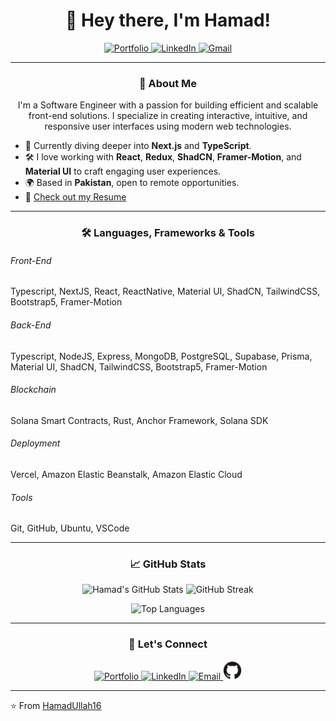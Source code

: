 <h1 align="center"> 👋 Hey there, I'm Hamad! </h1>

<p align="center">
   <a href="https://hamad-portfolio.vercel.app/" target="_blank">
      <img src="https://i.imgur.com/PY46yqx.png" alt="Portfolio" width="20" height="20">
   </a>
   <a href="https://www.linkedin.com/in/hamadullah16/" target="_blank">
      <img src="https://cdn-icons-png.flaticon.com/256/174/174857.png" alt="LinkedIn" width="20" height="20">
   </a>
   <a href="mailto:hamadullah16@gmail.com">
      <img src="https://upload.wikimedia.org/wikipedia/commons/thumb/7/7e/Gmail_icon_%282020%29.svg/2560px-Gmail_icon_%282020%29.svg.png" alt="Gmail" width="20" height="20">
   </a>
</p>

---

<h3 align="center">🚀 About Me</h3>
<p align="center">I'm a Software Engineer with a passion for building efficient and scalable front-end solutions. I specialize in creating interactive, intuitive, and responsive user interfaces using modern web technologies.</p>

- 🌱 Currently diving deeper into **Next.js** and **TypeScript**.
- 🛠️ I love working with **React**, **Redux**, **ShadCN**, **Framer-Motion**, and **Material UI** to craft engaging user experiences.
- 🌍 Based in **Pakistan**, open to remote opportunities.
- 📄 [Check out my Resume](https://drive.google.com/drive/folders/1qfen1IlVD3V-dI6xLf25zWJ8G16kPIeh?usp=sharing)

---

<h3 align="center">🛠️ Languages, Frameworks & Tools</h3>

<h6 align="start">
   Front-End
</h6>
<p>
    Typescript, NextJS, React, ReactNative, Material UI, ShadCN, TailwindCSS, Bootstrap5, Framer-Motion
</p>

<h6 align="start">
   Back-End
</h6>
<p>
    Typescript, NodeJS, Express, MongoDB, PostgreSQL, Supabase, Prisma, Material UI, ShadCN, TailwindCSS, Bootstrap5, Framer-Motion
</p>

<h6 align="start">
   Blockchain
</h6>
<p>
    Solana Smart Contracts, Rust, Anchor Framework, Solana SDK
</p>

<h6 align="start">
   Deployment
</h6>
<p>
    Vercel, Amazon Elastic Beanstalk, Amazon Elastic Cloud
</p>


<h6 align="start">
   Tools
</h6>
<p>
    Git, GitHub, Ubuntu, VSCode
</p>



---

<h3 align="center">📈 GitHub Stats</h3>

<p align="center">
  <img src="https://github-readme-stats.vercel.app/api?username=HamadUllah16&show_icons=true&theme=radical" alt="Hamad's GitHub Stats" width="48%"/>
  <img src="https://github-readme-streak-stats.herokuapp.com/?user=HamadUllah16&theme=radical" alt="GitHub Streak" width="48%"/>
</p>

<p align="center">
   <img src="https://github-readme-stats.vercel.app/api/top-langs/?username=HamadUllah16&layout=compact&theme=radical" alt="Top Languages" width="48%"/>
</p>

---

<h3 align="center">💬 Let's Connect</h3>

<p align="center">
   <a href="https://hamad-portfolio.vercel.app/" target="_blank">
      <img src="https://i.imgur.com/PY46yqx.png" alt="Portfolio" width="30" height="30">
   </a>
   <a href="https://www.linkedin.com/in/hamadullah16/" target="_blank">
      <img src="https://cdn-icons-png.flaticon.com/256/174/174857.png" alt="LinkedIn" width="30" height="30">
   </a>
   <a href="mailto:hamadullah16@gmail.com">
      <img src="https://upload.wikimedia.org/wikipedia/commons/thumb/7/7e/Gmail_icon_%282020%29.svg/2560px-Gmail_icon_%282020%29.svg.png" alt="Email" width="30" height="30">
   </a>
   <a href="https://github.com/HamadUllah16" target="_blank">
      <img src="https://raw.githubusercontent.com/devicons/devicon/master/icons/github/github-original.svg" alt="GitHub" width="30" height="30">
   </a>
</p>

---

⭐️ From [HamadUllah16](https://github.com/HamadUllah16)
